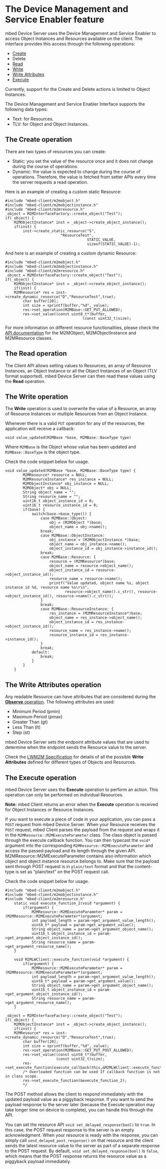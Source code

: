 # The Device Management and Service Enabler feature

mbed Device Server uses the Device Management and Service Enabler to access Object Instances and Resources available on the client. The interface provides this access through the following operations:

- [Create](#the-create-operation)
- Delete
- [Read](#the-read-operation)
- [Write](#the-write-operation)
- [Write Attributes](#the-write-attributes-operation)
- [Execute](#the-execute-operation)

Currently, support for the Create and Delete actions is limited to Object Instances.

The Device Management and Service Enabler Interface supports the following data types:

- Text: for Resources.
- TLV: for Object and Object Instances.

## The Create operation

There are two types of resources you can create:

- Static: you set the value of the resource once and it does not change during the course of operations.
- Dynamic: the value is expected to change during the course of operations. Therefore, the value is fetched from setter APIs every time the server requests a read operation.

Here is an example of creating a custom static Resource:

```
#include "mbed-client/m2mobject.h"
#include "mbed-client/m2mobjectinstance.h"
#include "mbed-client/m2mresource.h"
_object = M2MInterfaceFactory::create_object("Test");
if(_object) {
    M2MObjectInstance* inst = _object->create_object_instance();
    if(inst) {
    	inst->create_static_resource("S",
        			     "ResourceTest",
                                     STATIC_VALUE,
                                     sizeof(STATIC_VALUE)-1);
```

And here is an example of creating a custom dynamic Resource:

```
#include "mbed-client/m2mobject.h"
#include "mbed-client/m2mobjectinstance.h"
#include "mbed-client/m2mresource.h"
_object = M2MInterfaceFactory::create_object("Test");
if(_object) {
    M2MObjectInstance* inst = _object->create_object_instance();
    if(inst) {
	M2MResource* res = inst->create_dynamic_resource("D","ResourceTest",true);
        char buffer[20];
        int size = sprintf(buffer,"%d",_value);
        res->set_operation(M2MBase::GET_PUT_ALLOWED);
        res->set_value((const uint8_t*)buffer,
                                   (const uint32_t)size);
```

For more information on different resource functionalities, please check the [API documentation](https://docs.mbed.com/docs/mbed-client-guide/en/latest/api/annotated.html) for the M2MObject, M2MObjectInstance and M2MResource classes.

## The Read operation

The Client API allows setting values to Resources, an array of Resource Instances, an Object Instance or all the Object Instances of an Object (TLV format supported). mbed Device Server can then read these values using the **Read** operation.

## The Write operation

The **Write** operation is used to overwrite the value of a Resource, an array of Resource Instances or multiple Resources from an Object Instance. 

Whenever there is a valid `PUT` operation for any of the resources, the application will receive a callback:

```
void value_updated(M2MBase *base, M2MBase::BaseType type) 
```
Where `M2MBase` is the Object whose value has been updated and `M2MBase::BaseType` is the object type.

Check the code snippet below for usage.
```
void value_updated(M2MBase *base, M2MBase::BaseType type) {
        M2MResource* resource = NULL;
        M2MResourceInstance* res_instance = NULL;
        M2MObjectInstance* obj_instance = NULL;
        M2MObject* obj = NULL;
        String object_name = "";
        String resource_name = "";
        uint16_t object_instance_id = 0;
        uint16_t resource_instance_id = 0;
        if(base) {
            switch(base->base_type()) {
                case M2MBase::Object:
                    obj = (M2MObject *)base;
                    object_name = obj->name();
                break;
                case M2MBase::ObjectInstance:
                    obj_instance = (M2MObjectInstance *)base;
                    object_name = obj_instance->name();
                    object_instance_id = obj_instance->instance_id();
                break;
                case M2MBase::Resource: {
                    resource = (M2MResource*)base;
                    object_name = resource->object_name();
                    object_instance_id = resource->object_instance_id();
                    resource_name = resource->name();
                    printf("Value updated, object name %s, object instance id %d, resource name %s\r\n",
                           resource->object_name().c_str(), resource->object_instance_id(), resource->name().c_str());
                }
                break;
                case M2MBase::ResourceInstance: {
                    res_instance = (M2MResourceInstance*)base;
                    object_name = res_instance->object_name();
                    object_instance_id = res_instance->object_instance_id();
                    resource_name = res_instance->name();
                    resource_instance_id = res_instance->instance_id();
                }
                break;
            default:
                break;
            }
        }
    }
```

## The Write Attributes operation

Any readable Resource can have attributes that are considered during the [**Observe** operation](info_reporting.md#the-observe-feature). The following attributes are used:

- Minimum Period (pmin)
- Maximum Period (pmax)
- Greater Than (gt)
- Less Than (lt)
- Step (st)

mbed Device Server sets the endpoint attribute values that are used to determine when the endpoint sends the Resource value to the server.

Check the [LWM2M Specification](http://technical.openmobilealliance.org/Technical/technical-information/release-program/current-releases/oma-lightweightm2m-v1-0) for details of all the possible **Write Attributes** defined for different types of Objects and Resources.

## The Execute operation

mbed Device Server uses the **Execute** operation to perform an action. This operation can only be performed on individual Resources. 

<span class="notes">**Note:** mbed Client returns an error when the **Execute** operation is received for Object Instances or Resource Instances.</span>

If you want to execute a piece of code in your application, you can pass a `POST` request from mbed Device Server.
When your Resource receives the `POST` request, mbed Client parses the payload from the request and wraps it in the `M2MResource::M2MExecuteParameter` class. The class object is passed through the execute callback function.
You can then typecast the `void*` argument into the corresponding `M2MResource::M2MExecuteParameter` and access the passed payload and its length through the given API. M2MResource::M2MExecuteParameter contains also information which object and object instance resource belongs to. Make sure that the payload sent through POST request is in `plain/text` format and that the content-type is set as “plain/text” on the POST request call.

Check the code snippet below for usage.

```
#include "mbed-client/m2mobject.h"
#include "mbed-client/m2mobjectinstance.h"
#include "mbed-client/m2mresource.h"
    static void execute_function_2(void *argument) {
        if(argument) {
            M2MResource::M2MExecuteParameter* param = (M2MResource::M2MExecuteParameter*)argument;
            int payload_length = param->get_argument_value_length();
            uint8_t* payload = param->get_argument_value();
            String object_name = param->get_argument_object_name();
            uint16_t object_instance_id = param->get_argument_object_instance_id();
            String resource_name = param->get_argument_resource_name();
    }
    
    void M2MLWClient::execute_function(void *argument) {
        if(argument) {
            M2MResource::M2MExecuteParameter* param = (M2MResource::M2MExecuteParameter*)argument;
            int payload_length = param->get_argument_value_length();
            uint8_t* payload = param->get_argument_value();
            String object_name = param->get_argument_object_name();
            uint16_t object_instance_id = param->get_argument_object_instance_id();
            String resource_name = param->get_argument_resource_name();
    }

_object = M2MInterfaceFactory::create_object("Test");
if(_object) {
    M2MObjectInstance* inst = _object->create_object_instance();
    if(inst) {
	M2MResource* res = inst->create_dynamic_resource("D","ResourceTest",true);
        char buffer[20];
        int size = sprintf(buffer,"%d",_value);
        res->set_operation(M2MBase::GET_PUT_POST_ALLOWED);
        res->set_value((const uint8_t*)buffer,
                       (const uint32_t)size);
        res->set_execute_function(execute_callback(this,&M2MLWClient::execute_function));
        /* Overloaded function can be used If callback function is not in class scope. 
        res->set_execute_function(&execute_function_2);
        */
```

The POST method allows the client to respond immediately with the updated payload value as a piggyback response. If you want to send the payload response to the server later (because the Execute operation may take longer time on device to complete), you can handle this through the API.

You can set the resource API `void set_delayed_response(bool)` to `true`. In this case, the POST request response to the server is an empty acknowledgment. When your resource is ready with the response, you can simply call `send_delayed_post_response()` on that resource and the client sends the latest resource value to the server as part of a separate response to the POST request. By default, `void set_delayed_response(bool)` is `false`, which means that the POST response returns the resource value as a piggyback payload immediately. 
